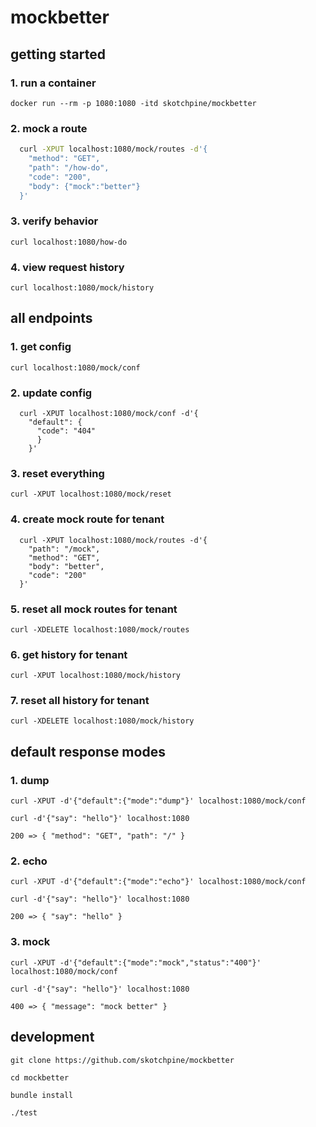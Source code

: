 # mockbetter

## getting started

### 1. run a container

  `docker run --rm -p 1080:1080 -itd skotchpine/mockbetter`

### 2. mock a route

  ```sh
    curl -XPUT localhost:1080/mock/routes -d'{
      "method": "GET",
      "path": "/how-do",
      "code": "200",
      "body": {"mock":"better"}
    }'
  ```

### 3. verify behavior

  `curl localhost:1080/how-do`

### 4. view request history

  `curl localhost:1080/mock/history`

## all endpoints

### 1. get config

  `curl localhost:1080/mock/conf`

### 2. update config

  ```
    curl -XPUT localhost:1080/mock/conf -d'{
      "default": {
        "code": "404"
        }
      }'
  ```

### 3. reset everything

  `curl -XPUT localhost:1080/mock/reset`

### 4. create mock route for tenant

  ```
    curl -XPUT localhost:1080/mock/routes -d'{
      "path": "/mock",
      "method": "GET",
      "body": "better",
      "code": "200"
    }'
  ```

### 5. reset all mock routes for tenant

  `curl -XDELETE localhost:1080/mock/routes`

### 6. get history for tenant

  `curl -XPUT localhost:1080/mock/history`

### 7. reset all history for tenant

  `curl -XDELETE localhost:1080/mock/history`

## default response modes

### 1. dump

`curl -XPUT -d'{"default":{"mode":"dump"}' localhost:1080/mock/conf`

`curl -d'{"say": "hello"}' localhost:1080`

`200 => { "method": "GET", "path": "/" }`

### 2. echo

`curl -XPUT -d'{"default":{"mode":"echo"}' localhost:1080/mock/conf`

`curl -d'{"say": "hello"}' localhost:1080`

`200 => { "say": "hello" }`

### 3. mock

`curl -XPUT -d'{"default":{"mode":"mock","status":"400"}' localhost:1080/mock/conf`

`curl -d'{"say": "hello"}' localhost:1080`

`400 => { "message": "mock better" }`

## development

`git clone https://github.com/skotchpine/mockbetter`

`cd mockbetter`

`bundle install`

`./test`
